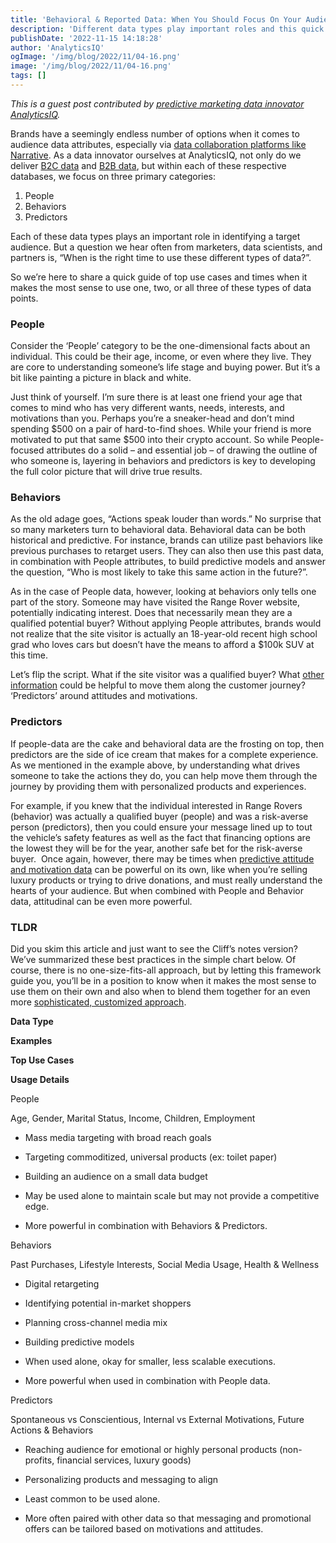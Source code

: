 ```yaml
---
title: 'Behavioral & Reported Data: When You Should Focus On Your Audience’s Attributes vs. Actions'
description: 'Different data types play important roles and this quick guide gives examples when and how to use those data types effectively. '
publishDate: '2022-11-15 14:18:28'
author: 'AnalyticsIQ'
ogImage: '/img/blog/2022/11/04-16.png'
image: '/img/blog/2022/11/04-16.png'
tags: []
---
```

_This is a guest post contributed by_ [_predictive marketing data innovator AnalyticsIQ_](https://analytics-iq.com/)_._

Brands have a seemingly endless number of options when it comes to audience data attributes, especially via [data collaboration platforms like Narrative](https://analytics-iq.com/analyticsiq-joins-narratives-data-streaming-platform-to-transparently-and-confidently-connect-data-users-with-a-360-degree-view-of-individuals/). As a data innovator ourselves at AnalyticsIQ, not only do we deliver [B2C data](https://analytics-iq.com/what-we-do/) and [B2B data](https://analytics-iq.com/businesscore/), but within each of these respective databases, we focus on three primary categories:

1. People
2. Behaviors
3. Predictors

Each of these data types plays an important role in identifying a target audience. But a question we hear often from marketers, data scientists, and partners is, “When is the right time to use these different types of data?”.  

So we’re here to share a quick guide of top use cases and times when it makes the most sense to use one, two, or all three of these types of data points.

### People

Consider the ‘People’ category to be the one-dimensional facts about an individual. This could be their age, income, or even where they live. They are core to understanding someone’s life stage and buying power. But it’s a bit like painting a picture in black and white.

Just think of yourself. I’m sure there is at least one friend your age that comes to mind who has very different wants, needs, interests, and motivations than you. Perhaps you’re a sneaker-head and don’t mind spending $500 on a pair of hard-to-find shoes. While your friend is more motivated to put that same $500 into their crypto account. So while People-focused attributes do a solid – and essential job – of drawing the outline of who someone is, layering in behaviors and predictors is key to developing the full color picture that will drive true results.

### Behaviors

As the old adage goes, “Actions speak louder than words.” No surprise that so many marketers turn to behavioral data. Behavioral data can be both historical and predictive. For instance, brands can utilize past behaviors like previous purchases to retarget users. They can also then use this past data, in combination with People attributes, to build predictive models and answer the question, “Who is most likely to take this same action in the future?”.

As in the case of People data, however, looking at behaviors only tells one part of the story. Someone may have visited the Range Rover website, potentially indicating interest. Does that necessarily mean they are a qualified potential buyer? Without applying People attributes, brands would not realize that the site visitor is actually an 18-year-old recent high school grad who loves cars but doesn’t have the means to afford a $100k SUV at this time.

Let’s flip the script. What if the site visitor was a qualified buyer? What [other information](https://analytics-iq.com/automotive-data-predictive-consumer-behaviors/) could be helpful to move them along the customer journey? ‘Predictors’ around attitudes and motivations.

### Predictors

If people-data are the cake and behavioral data are the frosting on top, then predictors are the side of ice cream that makes for a complete experience. As we mentioned in the example above, by understanding what drives someone to take the actions they do, you can help move them through the journey by providing them with personalized products and experiences.

For example, if you knew that the individual interested in Range Rovers (behavior) was actually a qualified buyer (people) and was a risk-averse person (predictors), then you could ensure your message lined up to tout the vehicle’s safety features as well as the fact that financing options are the lowest they will be for the year, another safe bet for the risk-averse buyer.  Once again, however, there may be times when [predictive attitude and motivation data](https://analytics-iq.com/wp-content/uploads/AnalyticsIQ-MotivatorIQ-Product-Sheet.pdf) can be powerful on its own, like when you’re selling luxury products or trying to drive donations, and must really understand the hearts of your audience. But when combined with People and Behavior data, attitudinal can be even more powerful.

### TLDR

Did you skim this article and just want to see the Cliff’s notes version? We’ve summarized these best practices in the simple chart below. Of course, there is no one-size-fits-all approach, but by letting this framework guide you, you’ll be in a position to know when it makes the most sense to use them on their own and also when to blend them together for an even more [sophisticated, customized approach](https://analytics-iq.com/want-to-be-consumer-centric-let-the-data-and-analytics-lead-you/).

**Data Type**

**Examples**

**Top Use Cases**

**Usage Details**

People

Age, Gender, Marital Status, Income, Children, Employment

* Mass media targeting with broad reach goals
* Targeting commoditized, universal products (ex: toilet paper)
* Building an audience on a small data budget

* May be used alone to maintain scale but may not provide a competitive edge.
* More powerful in combination with Behaviors & Predictors.

Behaviors

Past Purchases, Lifestyle Interests, Social Media Usage, Health & Wellness

* Digital retargeting
* Identifying potential in-market shoppers
* Planning cross-channel media mix
* Building predictive models

* When used alone, okay for smaller, less scalable executions.
* More powerful when used in combination with People data.

Predictors

Spontaneous vs Conscientious, Internal vs External Motivations, Future Actions & Behaviors

* Reaching audience for emotional or highly personal products (non-profits, financial services, luxury goods)
* Personalizing products and messaging to align

* Least common to be used alone.
* More often paired with other data so that messaging and promotional offers can be tailored based on motivations and attitudes.

